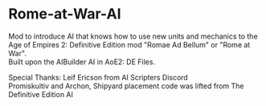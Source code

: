 # Rome-at-War-AI
Mod to introduce AI that knows how to use new units and mechanics to the Age of Empires 2: Definitive Edition mod "Romae Ad Bellum" or "Rome at War".</br>
Built upon the AIBuilder AI in AoE2: DE Files.

Special Thanks:
Leif Ericson from AI Scripters Discord</br>
Promiskuitiv and Archon, Shipyard placement code was lifted from The Definitive Edition AI
